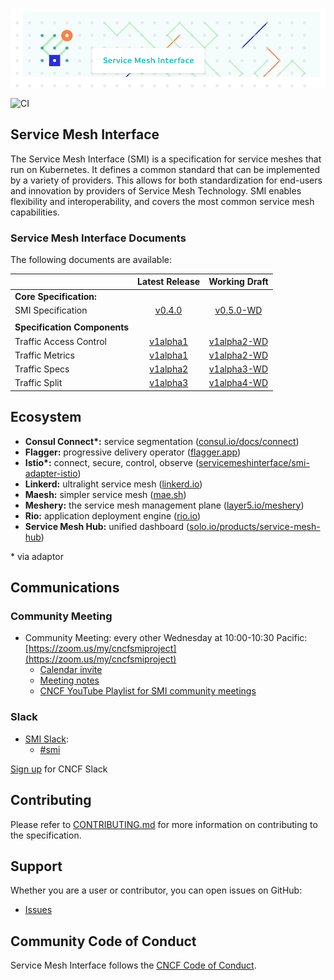 <!-- markdownlint-disable MD041 -->
![SMI Logo](./images/smi-banner.png)

![CI](https://github.com/servicemeshinterface/smi-spec/workflows/CI/badge.svg)

## Service Mesh Interface

The Service Mesh Interface (SMI) is a specification for service meshes that run
on Kubernetes. It defines a common standard that can be implemented by a variety
of providers. This allows for both standardization for end-users and innovation
by providers of Service Mesh Technology. SMI enables flexibility and
interoperability, and covers the most common service mesh capabilities.

### Service Mesh Interface Documents

The following documents are available:

|                               |         Latest Release             |    Working Draft                           |
| :---------------------------- | :--------------------------------: | :----------------------------------------: |
| **Core Specification:**       |
| SMI Specification             |  [v0.4.0](/SPEC_LATEST_STABLE.md) |  [v0.5.0-WD](/SPEC_WORKING_DRAFT.md)  |
|                               |
| **Specification Components**  |
| Traffic Access Control  |  [v1alpha1](/apis/traffic-access/v1alpha1/traffic-access.md)  |  [v1alpha2-WD](/apis/traffic-access/traffic-access-WD.md)          |
| Traffic Metrics   |  [v1alpha1](/apis/traffic-metrics/v1alpha1/traffic-metrics.md)  |  [v1alpha2-WD](/apis/traffic-metrics/traffic-metrics-WD.md)          |
| Traffic Specs  |  [v1alpha2](/apis/traffic-specs/v1alpha2/traffic-specs.md)  |  [v1alpha3-WD](/apis/traffic-specs/traffic-specs-WD.md)          |
| Traffic Split  |  [v1alpha3](/apis/traffic-split/v1alpha3/traffic-split.md) |  [v1alpha4-WD](/apis/traffic-split/traffic-split-WD.md)          |

## Ecosystem

* **Consul Connect\*:** service segmentation ([consul.io/docs/connect](https://consul.io/docs/connect))
* **Flagger:** progressive delivery operator ([flagger.app](https://flagger.app))
* **Istio\*:** connect, secure, control, observe ([servicemeshinterface/smi-adapter-istio](https://github.com/servicemeshinterface/smi-adapter-istio))
* **Linkerd:** ultralight service mesh ([linkerd.io](https://linkerd.io))
* **Maesh:** simpler service mesh ([mae.sh](https://mae.sh))
* **Meshery:** the service mesh management plane ([layer5.io/meshery](https://layer5.io/meshery))
* **Rio:** application deployment engine ([rio.io](https://rio.io))
* **Service Mesh Hub:** unified dashboard ([solo.io/products/service-mesh-hub](https://solo.io/products/service-mesh-hub))

\* via adaptor

## Communications

### Community Meeting

* Community Meeting: every other Wednesday at 10:00-10:30 Pacific: [https://zoom.us/my/cncfsmiproject](https://zoom.us/my/cncfsmiproject)
  * [Calendar invite](https://calendar.google.com/calendar/embed?src=v2ailcfbvg9mgco5p0ms4t8ou8%40group.calendar.google.com&ctz=America%2FLos_Angeles)
  * [Meeting notes](https://docs.google.com/document/d/1NTBaJf6LhUBlF8_lfvBBt_MbyPvT-6CZNg6Ckpm_yCo/edit?usp=sharing)
  * [CNCF YouTube Playlist for SMI community meetings](https://www.youtube.com/playlist?list=PLj6h78yzYM2N5upvsCMVbct4WSrKJo49p)

### Slack

* [SMI Slack](https://cloud-native.slack.com):
  * [#smi](https://cloud-native.slack.com/messages/smi)

[Sign up](https://slack.cncf.io/) for CNCF Slack

## Contributing

Please refer to [CONTRIBUTING.md](./CONTRIBUTING.md) for more information on
contributing to the specification.

## Support

Whether you are a user or contributor, you can open issues on GitHub:

* [Issues](https://github.com/servicemeshinterface/smi-spec/issues)

## Community Code of Conduct

Service Mesh Interface follows the [CNCF Code of Conduct](https://github.com/cncf/foundation/blob/master/code-of-conduct.md).
